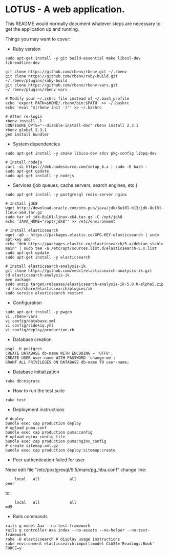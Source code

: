# LOTUS - A web application.

This README would normally document whatever steps are necessary to get the
application up and running.

Things you may want to cover:

* Ruby version
```
sudo apt-get install -y git build-essential make libssl-dev libreadline-dev

git clone https://github.com/rbenv/rbenv.git ~/.rbenv
git clone https://github.com/rbenv/ruby-build.git ~/.rbenv/plugins/ruby-build
git clone https://github.com/rbenv/rbenv-vars.git ~/.rbenv/plugins/rbenv-vars

# Modify your ~/.zshrc file instead of ~/.bash_profile
echo 'export PATH=$HOME/.rbenv/bin:$PATH' >> ~/.bashrc
echo 'eval "$(rbenv init -)"' >> ~/.bashrc
 
# After re-login
rbenv install -l    
CONFIGURE_OPTS="--disable-install-doc" rbenv install 2.3.1
rbenv global 2.3.1
gem install bundler
```

* System dependencies
```
sudo apt-get install -y cmake libicu-dev sdcv pkg-config libpq-dev

# Install nodejs
curl -sL https://deb.nodesource.com/setup_6.x | sudo -E bash -
sudo apt-get update
sudo apt-get install -y nodejs

```


* Services (job queues, cache servers, search engines, etc.)

```
sudo apt-get install -y postgresql redis-server nginx

# Install jdk8
wget http://download.oracle.com/otn-pub/java/jdk/8u101-b13/jdk-8u101-linux-x64.tar.gz
sudo tar xf jdk-8u101-linux-x64.tar.gz -C /opt/jdk8
echo 'JAVA_HOME="/opt/jdk8"' >> /etc/environment

# Install elasticsearch
wget -qO - https://packages.elastic.co/GPG-KEY-elasticsearch | sudo apt-key add -
echo "deb https://packages.elastic.co/elasticsearch/5.x/debian stable main" | sudo tee -a /etc/apt/sources.list.d/elasticsearch-5.x.list
sudo apt-get update 
sudo apt-get install -y elasticsearch 

# Install elasticsearch-analysis-ik
git clone https://github.com/medcl/elasticsearch-analysis-ik.git
cd elasticsearch-analysis-ik
mvn package
sudo unzip target/releases/elasticsearch-analysis-ik-5.0.0-alpha5.zip -d /usr/share/elasticsearch/plugins/ik
sudo service elasticsearch restart
```


* Configuration
```
sudo apt-get install -y pwgen
vi .rbenv-vars
vi config/database.yml
vi config/sidekiq.yml
vi config/deploy/production.rb
```

* Database creation
```
psql -U postgres
CREATE DATABASE db-name WITH ENCODING = 'UTF8';
CREATE USER user-name WITH PASSWORD 'change-me';
GRANT ALL PRIVILEGES ON DATABASE db-name TO user-name;
```

* Database initialization
```
rake db:migrate
```

* How to run the test suite
```
rake test
```

* Deployment instructions

```
# deploy
bundle exec cap production deploy
# upload puma.conf
bundle exec cap production puma:config
# upload nginx config file
bundle exec cap production puma:nginx_config
# create sitemap.xml.gz    
bundle exec cap production deploy:sitemap:create
```

* Peer authentication failed for user

Need edit file "/etc/postgresql/9.5/main/pg_hba.conf" change line:
```
    local   all             all                                     peer
```    

to:
```
    local   all             all                                     md5
```    

* Rails commands
```
rails g model Aaa --no-test-framework
rails g controller Aaa index --no-assets --no-helper --no-test-framework
rake -D elasticsearch # display usage instructions
rake environment elasticsearch:import:model CLASS='Reading::Book' FORCE=y
```

